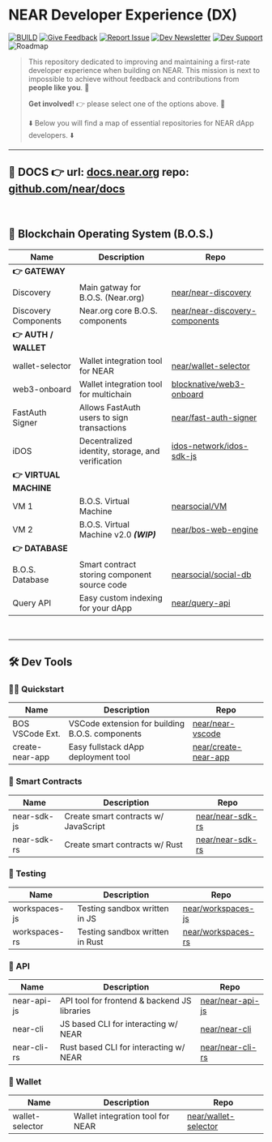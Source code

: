 # NEAR Developer Experience (DX)

[![BUILD](https://img.shields.io/badge/BUILD-03BE09)](https://docs.near.org/bos/)
[![Give Feedback](https://img.shields.io/badge/Give_Feedback-F9F502)](https://github.com/near/DX/issues/new/choose)
[![Report Issue](https://img.shields.io/badge/Report_Issue-BE0303)](https://github.com/near/DX/issues/new?assignees=&labels=&projects=&template=%F0%9F%90%9E-bug-report.md&title=[BUG])
[![Dev Newsletter](https://img.shields.io/badge/Developer_Newsletter-0087E5)](https://forms.gle/RWQceqPPhN1i8gdb8)
[![Dev Support](https://img.shields.io/badge/Dev_Support-white.svg?logo=stackoverflow)](https://stackoverflow.com/questions/tagged/nearprotocol)
![Roadmap](https://img.shields.io/badge/Roadmap_(soon!)-purple)

> This repository dedicated to improving and maintaining a first-rate developer experience when building on NEAR. This mission is next to impossible to achieve without feedback and contributions from **people like you**. 🫵
>
> **Get involved!** 👉 please select one of the options above. 🙏
>
> ⬇️ Below you will find a map of essential repositories for NEAR dApp developers. ⬇️

___

## 📂 DOCS 👉 url: [docs.near.org](https://docs.near.org) repo: [github.com/near/docs](https://github.com/near/docs)

<br/>

## 🚀 Blockchain Operating System (B.O.S.)

| Name      | Description | Repo |
| ----------- | ----------- | --- |
|**👉 GATEWAY**|||
| Discovery    | Main gatway for B.O.S. (Near.org)  |[near/near-discovery](https://github.com/near/near-discovery)|
| Discovery Components | Near.org core B.O.S. components | [near/near-discovery-components](https://github.com/near/near-discovery-components)
| **👉 AUTH / WALLET**|||
| wallet-selector |Wallet integration tool for NEAR|[near/wallet-selector](https://github.com/near/wallet-selector)|
| web3-onboard | Wallet integration tool for multichain |[blocknative/web3-onboard](https://github.com/blocknative/web3-onboard)|
| FastAuth Signer | Allows FastAuth users to sign transactions |[near/fast-auth-signer](https://github.com/near/fast-auth-signer)|
| iDOS | Decentralized identity, storage, and verification | [idos-network/idos-sdk-js](https://github.com/idos-network/idos-sdk-js)
|**👉 VIRTUAL MACHINE**|||
| VM 1   | B.O.S. Virtual Machine  | [nearsocial/VM](https://github.com/NearSocial/VM) |
| VM 2 | B.O.S. Virtual Machine v2.0 ***(WIP)*** | [near/bos-web-engine](https://github.com/near/bos-web-engine) |
|**👉 DATABASE**||||
| B.O.S. Database | Smart contract storing component source code | [nearsocial/social-db](https://github.com/NearSocial/social-db)
| Query API | Easy custom indexing for your dApp |[near/query-api](https://github.com/near/queryapi)|

<br/>

___

## 🛠️ Dev Tools

### 🧑‍💻 Quickstart
| Name      | Description | Repo |
| ----------- | ----------- | --- |
| BOS VSCode Ext. | VSCode extension for building B.O.S. components | [near/near-vscode](https://github.com/near/near-vscode) |
| create-near-app | Easy fullstack dApp deployment tool |[near/create-near-app](https://github.com/near/create-near-app)|

### 📝 Smart Contracts
| Name      | Description | Repo |
| ----------- | ----------- | --- |
| near-sdk-js|Create smart contracts w/ JavaScript | [near/near-sdk-rs](https://github.com/near/near-sdk-rs)|
| near-sdk-rs|Create smart contracts w/ Rust | [near/near-sdk-rs](https://github.com/near/near-sdk-rs)|

### 🧪 Testing
| Name      | Description | Repo |
| ----------- | ----------- | --- |
| workspaces-js| Testing sandbox written in JS  |[near/workspaces-js](https://github.com/near/workspaces-js)|
| workspaces-rs| Testing sandbox written in Rust |[near/workspaces-rs](https://github.com/near/workspaces-rs)|

### 🔌 API 
| Name      | Description | Repo |
| ----------- | ----------- | --- |
| near-api-js | API tool for frontend & backend JS libraries |[near/near-api-js](https://github.com/near)|
| near-cli | JS based CLI for interacting w/ NEAR | [near/near-cli](https://github.com/near/near-cli)|
| near-cli-rs| Rust based CLI for interacting w/ NEAR | [near/near-cli-rs](https://github.com/near/near-cli-rs)

### 🔑 Wallet
| Name      | Description | Repo |
| ----------- | ----------- | --- |
| wallet-selector |Wallet integration tool for NEAR|[near/wallet-selector](https://github.com/near/wallet-selector)|
